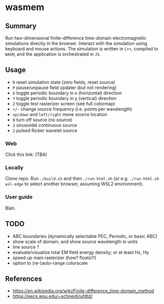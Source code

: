# wasmem

## Summary
Run two-dimensional finite-difference time-domain electromagnetic simulations directly in the browser. Interact with the simulation using keyboard and mouse actions. The simulation is written in `C++`, compiled to `WASM`, and the application is orchestrated in `JS`.

## Usage
- `R` reset simulation state (zero fields, reset source)
- `P` pause/unpause field updater (but not rendering)
- `X` toggle periodic boundary in x (horizontal) direction
- `Y` toggle periodic boundary in y (vertical) direction
- `Z` toggle test rasterizer screen (see full colormap)
- `+/-` change source frequency (i.e. points per wavelength)
- `up/down` and `left/right` move source location
- `0` turn off source (no source)
- `1` sinusoidal continuous source
- `2` pulsed Ricker wavelet source  

### Web
Click this link: (TBA)

### Locally
Clone repo. Run `./build.sh` and then `./run-html.sh` (or e.g. `./run-html.sh wsl-edge` to select another browser, assuming WSL2 environment).

### User guide
Blah.

## TODO
- ABC boundaries (dynamically selectable PEC, Periodic, or basic ABC)
- show scale of domain; and show source wavelength in units
- line source ?
- evaluate/visualize total EM field energy density; or at least Hx, Hy
- speed up main rasterizer (how? floats?!)
- option to (re-)auto-range colorscale

## References
- https://en.wikipedia.org/wiki/Finite-difference_time-domain_method
- https://eecs.wsu.edu/~schneidj/ufdtd/
